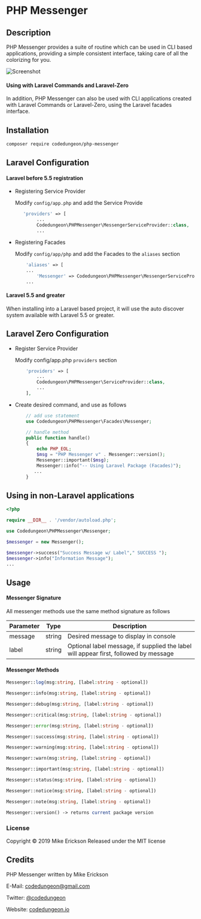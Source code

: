 # PHP Messenger

## Description

PHP Messenger provides a suite of routine which can be used in CLI based applications, providing a simple consistent interface, taking care of all the colorizing for you.

![Screenshot](https://raw.githubusercontent.com/mikeerickson/php-messenger/docs/messenger-example.png)

#### Using with Laravel Commands and Laravel-Zero
In addition, PHP Messenger can also be used with CLI applications created with Laravel Commands or Laravel-Zero, using the Laravel facades interface.

## Installation

```bash
composer require codedungeon/php-messenger
```

## Laravel Configuration

#### Laravel before 5.5 registration

- Registering Service Provider

	Modify `config/app.php` and add the Service Provide
	
	```php
	   'providers' => [
            ...
			Codedungeon\PHPMessenger\MessengerServiceProvider::class,
			...
	```
	
- Registering Facades

	Modify `config/app/php` and add the Facades to the `aliases` section
	
	```php
	    'aliases' => [
    	...
            'Messenger' => Codedungeon\PHPMessenger\MessengerServiceProvider::class,
		...
	```

#### Laravel 5.5 and greater
When installing into a Laravel based project, it will use the auto discover system available with Laravel 5.5 or greater.

## Laravel Zero Configuration

- Register Service Provider

	Modify config/app.php `providers` section
	
	```php
		'providers' => [
			...
			Codedungeon\PHPMessenger\ServiceProvider::class,
			...
		],
	```
- Create desired command, and use as follows

	```php
		// add use statement
		use Codedungeon\PHPMessenger\Facades\Messenger;

		// handle method
		public function handle()
		{
			echo PHP_EOL;
			$msg = "PHP Messenger v" . Messenger::version();
			Messenger::important($msg);
			Messenger::info("-- Using Laravel Package (Facades)");
		   ...
		}
	```

## Using in non-Laravel applications

```php
<?php

require __DIR__ . '/vendor/autoload.php';

use Codedungeon\PHPMessenger\Messenger;

$messenger = new Messenger();

$messenger->success("Success Message w/ Label"," SUCCESS ");
$messenger->info("Information Message");
...

```


## Usage

#### Messenger Signature

All messenger methods use the same method signature as follows

| Parameter | Type   | Description                                                                          |
|-----------|--------|--------------------------------------------------------------------------------------|
| message   | string | Desired message to display in console                                                |
| label     | string | Optional label message, if supplied the label will appear first, followed by message |


#### Messenger Methods

```php
Messenger::log(msg:string, [label:string - optional])

Messenger::info(msg:string, [label:string - optional])

Messenger::debug(msg:string, [label:string - optional])

Messenger::critical(msg:string, [label:string - optional])

Messenger::error(msg:string, [label:string - optional])

Messenger::success(msg:string, [label:string - optional])

Messenger::warning(msg:string, [label:string - optional])

Messenger::warn(msg:string, [label:string - optional])

Messenger::important(msg:string, [label:string - optional])

Messenger::status(msg:string, [label:string - optional])

Messenger::notice(msg:string, [label:string - optional])

Messenger::note(msg:string, [label:string - optional])

Messenger::version() -> returns current package version

```

### License

Copyright &copy; 2019 Mike Erickson
Released under the MIT license

## Credits

PHP Messenger written by Mike Erickson

E-Mail: [codedungeon@gmail.com](mailto:codedungeon@gmail.com)

Twitter: [@codedungeon](http://twitter.com/codedungeon)

Website: [codedungeon.io](http://codedungeon.io)